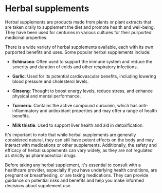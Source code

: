 [//]: # (source: ?)
[//]: # (tags: herbals supplements)

# Herbal supplements

Herbal supplements are products made from plants or plant extracts that are taken orally to supplement the diet and promote health and well-being. They have been used for centuries in various cultures for their purported medicinal properties.

There is a wide variety of herbal supplements available, each with its own purported benefits and uses. Some popular herbal supplements include:

* **Echinacea**: Often used to support the immune system and reduce the severity and duration of colds and other respiratory infections.

* **Garlic**: Used for its potential cardiovascular benefits, including lowering blood pressure and cholesterol levels.

* **Ginseng**: Thought to boost energy levels, reduce stress, and enhance physical and mental performance.

* **Turmeric**: Contains the active compound curcumin, which has anti-inflammatory and antioxidant properties and may offer a range of health benefits.

* **Milk thistle**: Used to support liver health and aid in detoxification.

It's important to note that while herbal supplements are generally considered natural, they can still have potent effects on the body and may interact with medications or other supplements. Additionally, the safety and efficacy of herbal supplements can vary widely, as they are not regulated as strictly as pharmaceutical drugs.

Before taking any herbal supplement, it's essential to consult with a healthcare provider, especially if you have underlying health conditions, are pregnant or breastfeeding, or are taking medications. They can provide guidance on potential risks and benefits and help you make informed decisions about supplement use.
